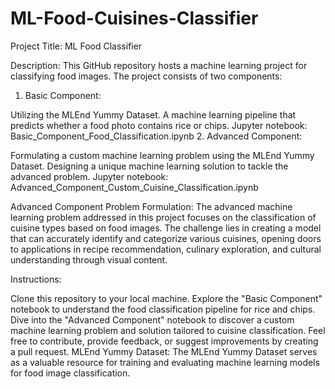 # ML-Food-Cuisines-Classifier

Project Title:
ML Food Classifier 

Description:
This GitHub repository hosts a machine learning project for classifying food images. The project consists of two components:

1. Basic Component:

Utilizing the MLEnd Yummy Dataset.
A machine learning pipeline that predicts whether a food photo contains rice or chips.
Jupyter notebook: Basic_Component_Food_Classification.ipynb
2. Advanced Component:

Formulating a custom machine learning problem using the MLEnd Yummy Dataset.
Designing a unique machine learning solution to tackle the advanced problem.
Jupyter notebook: Advanced_Component_Custom_Cuisine_Classification.ipynb

Advanced Component Problem Formulation:
The advanced machine learning problem addressed in this project focuses on the classification of cuisine types based on food images. The challenge lies in creating a model that can accurately identify and categorize various cuisines, opening doors to applications in recipe recommendation, culinary exploration, and cultural understanding through visual content.

Instructions:

Clone this repository to your local machine.
Explore the "Basic Component" notebook to understand the food classification pipeline for rice and chips.
Dive into the "Advanced Component" notebook to discover a custom machine learning problem and solution tailored to cuisine classification.
Feel free to contribute, provide feedback, or suggest improvements by creating a pull request.
MLEnd Yummy Dataset:
The MLEnd Yummy Dataset serves as a valuable resource for training and evaluating machine learning models for food image classification.
